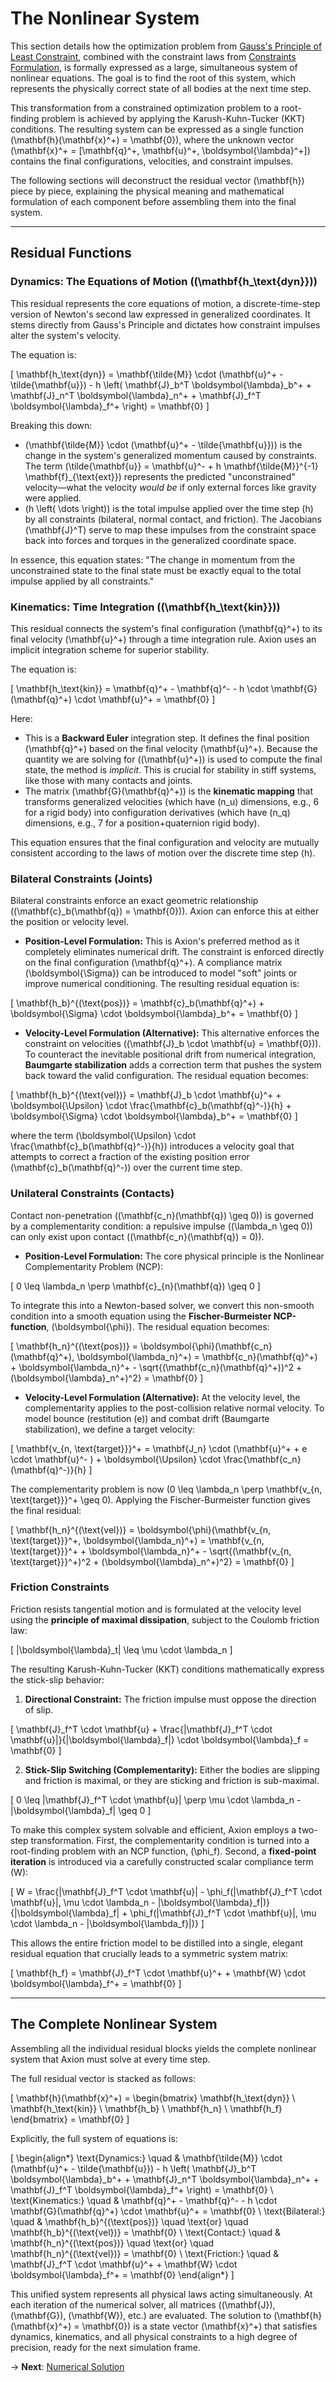 # The Nonlinear System

This section details how the optimization problem from [Gauss's Principle of Least Constraint](./gauss-least-constraint.md), combined with the constraint laws from [Constraints Formulation](./constraints.md), is formally expressed as a large, simultaneous system of nonlinear equations. The goal is to find the root of this system, which represents the physically correct state of all bodies at the next time step.

This transformation from a constrained optimization problem to a root-finding problem is achieved by applying the Karush-Kuhn-Tucker (KKT) conditions. The resulting system can be expressed as a single function \(\mathbf{h}(\mathbf{x}^+) = \mathbf{0}\), where the unknown vector \(\mathbf{x}^+ = [\mathbf{q}^+, \mathbf{u}^+, \boldsymbol{\lambda}^+]\) contains the final configurations, velocities, and constraint impulses.

The following sections will deconstruct the residual vector \(\mathbf{h}\) piece by piece, explaining the physical meaning and mathematical formulation of each component before assembling them into the final system.

---

## **Residual Functions**

### Dynamics: The Equations of Motion (\(\mathbf{h_\text{dyn}}\))

This residual represents the core equations of motion, a discrete-time-step version of Newton's second law expressed in generalized coordinates. It stems directly from Gauss's Principle and dictates how constraint impulses alter the system's velocity.

The equation is:

\[
\mathbf{h_\text{dyn}} = \mathbf{\tilde{M}} \cdot (\mathbf{u}^+ - \tilde{\mathbf{u}}) - h \left( \mathbf{J}_b^T \boldsymbol{\lambda}_b^+ + \mathbf{J}_n^T \boldsymbol{\lambda}_n^+ + \mathbf{J}_f^T \boldsymbol{\lambda}_f^+ \right) = \mathbf{0}
\]

Breaking this down:

- \(\mathbf{\tilde{M}} \cdot (\mathbf{u}^+ - \tilde{\mathbf{u}})\) is the change in the system's generalized momentum caused by constraints. The term \(\tilde{\mathbf{u}} = \mathbf{u}^- + h \mathbf{\tilde{M}}^{-1} \mathbf{f}_{\text{ext}}\) represents the predicted "unconstrained" velocity—what the velocity *would be* if only external forces like gravity were applied.
- \(h \left( \dots \right)\) is the total impulse applied over the time step \(h\) by all constraints (bilateral, normal contact, and friction). The Jacobians \(\mathbf{J}^T\) serve to map these impulses from the constraint space back into forces and torques in the generalized coordinate space.

In essence, this equation states: "The change in momentum from the unconstrained state to the final state must be exactly equal to the total impulse applied by all constraints."

### Kinematics: Time Integration (\(\mathbf{h_\text{kin}}\))

This residual connects the system's final configuration \(\mathbf{q}^+\) to its final velocity \(\mathbf{u}^+\) through a time integration rule. Axion uses an implicit integration scheme for superior stability.

The equation is:

\[
\mathbf{h_\text{kin}} = \mathbf{q}^+ - \mathbf{q}^- - h \cdot \mathbf{G}(\mathbf{q}^+) \cdot \mathbf{u}^+ = \mathbf{0}
\]

Here:

- This is a **Backward Euler** integration step. It defines the final position \(\mathbf{q}^+\) based on the final velocity \(\mathbf{u}^+\). Because the quantity we are solving for (\(\mathbf{u}^+\)) is used to compute the final state, the method is *implicit*. This is crucial for stability in stiff systems, like those with many contacts and joints.
- The matrix \(\mathbf{G}(\mathbf{q}^+)\) is the **kinematic mapping** that transforms generalized velocities (which have \(n_u\) dimensions, e.g., 6 for a rigid body) into configuration derivatives (which have \(n_q\) dimensions, e.g., 7 for a position+quaternion rigid body).

This equation ensures that the final configuration and velocity are mutually consistent according to the laws of motion over the discrete time step \(h\).

### Bilateral Constraints (Joints)

Bilateral constraints enforce an exact geometric relationship (\(\mathbf{c}_b(\mathbf{q}) = \mathbf{0}\)). Axion can enforce this at either the position or velocity level.

- **Position-Level Formulation:** This is Axion's preferred method as it completely eliminates numerical drift. The constraint is enforced directly on the final configuration \(\mathbf{q}^+\). A compliance matrix \(\boldsymbol{\Sigma}\) can be introduced to model "soft" joints or improve numerical conditioning. The resulting residual equation is:

\[
\mathbf{h_b}^{(\text{pos})} = \mathbf{c}_b(\mathbf{q}^+) + \boldsymbol{\Sigma} \cdot \boldsymbol{\lambda}_b^+ = \mathbf{0}
\]

- **Velocity-Level Formulation (Alternative):** This alternative enforces the constraint on velocities (\(\mathbf{J}_b \cdot \mathbf{u} = \mathbf{0}\)). To counteract the inevitable positional drift from numerical integration, **Baumgarte stabilization** adds a correction term that pushes the system back toward the valid configuration. The residual equation becomes:

\[
\mathbf{h_b}^{(\text{vel})} = \mathbf{J}_b \cdot \mathbf{u}^+ + \boldsymbol{\Upsilon} \cdot \frac{\mathbf{c}_b(\mathbf{q}^-)}{h} + \boldsymbol{\Sigma} \cdot \boldsymbol{\lambda}_b^+ = \mathbf{0}
\]

   where the term \(\boldsymbol{\Upsilon} \cdot \frac{\mathbf{c}_b(\mathbf{q}^-)}{h}\) introduces a velocity goal that attempts to correct a fraction of the existing position error \(\mathbf{c}_b(\mathbf{q}^-)\) over the current time step.

### Unilateral Constraints (Contacts)

Contact non-penetration (\(\mathbf{c_n}(\mathbf{q}) \geq 0\)) is governed by a complementarity condition: a repulsive impulse (\(\lambda_n \geq 0\)) can only exist upon contact (\(\mathbf{c_n}(\mathbf{q}) = 0\)).

- **Position-Level Formulation:** The core physical principle is the Nonlinear Complementarity Problem (NCP):

\[
0 \leq \lambda_n \perp \mathbf{c}_{n}(\mathbf{q}) \geq 0
\]

To integrate this into a Newton-based solver, we convert this non-smooth condition into a smooth equation using the **Fischer-Burmeister NCP-function**, \(\boldsymbol{\phi}\). The residual equation becomes:

\[
\mathbf{h_n}^{(\text{pos})} = \boldsymbol{\phi}(\mathbf{c_n}(\mathbf{q}^+), \boldsymbol{\lambda_n}^+) = \mathbf{c_n}(\mathbf{q}^+) + \boldsymbol{\lambda_n}^+ - \sqrt{(\mathbf{c_n}(\mathbf{q}^+))^2 + (\boldsymbol{\lambda}_n^+)^2} = \mathbf{0}
\]

- **Velocity-Level Formulation (Alternative):** At the velocity level, the complementarity applies to the post-collision relative normal velocity. To model bounce (restitution \(e\)) and combat drift (Baumgarte stabilization), we define a target velocity:

\[
\mathbf{v_{n, \text{target}}}^+ = \mathbf{J_n} \cdot (\mathbf{u}^+ + e \cdot \mathbf{u}^- ) + \boldsymbol{\Upsilon} \cdot \frac{\mathbf{c_n}(\mathbf{q}^-)}{h}
\]

The complementarity problem is now \(0 \leq \lambda_n \perp \mathbf{v_{n, \text{target}}}^+ \geq 0\). Applying the Fischer-Burmeister function gives the final residual:

\[
\mathbf{h_n}^{(\text{vel})} = \boldsymbol{\phi}(\mathbf{v_{n, \text{target}}}^+, \boldsymbol{\lambda_n}^+) = \mathbf{v_{n, \text{target}}}^+ + \boldsymbol{\lambda_n}^+ - \sqrt{(\mathbf{v_{n, \text{target}}}^+)^2 + (\boldsymbol{\lambda}_n^+)^2} = \mathbf{0}
\]

### Friction Constraints

Friction resists tangential motion and is formulated at the velocity level using the **principle of maximal dissipation**, subject to the Coulomb friction law:

\[
\|\boldsymbol{\lambda}_t\| \leq \mu \cdot \lambda_n
\]

The resulting Karush-Kuhn-Tucker (KKT) conditions mathematically express the stick-slip behavior:

1. **Directional Constraint:** The friction impulse must oppose the direction of slip.

\[
\mathbf{J}_f^T \cdot \mathbf{u} + \frac{|\mathbf{J}_f^T \cdot \mathbf{u}|}{|\boldsymbol{\lambda}_f|} \cdot \boldsymbol{\lambda}_f = \mathbf{0}
\]

2. **Stick-Slip Switching (Complementarity):** Either the bodies are slipping and friction is maximal, or they are sticking and friction is sub-maximal.

\[
0 \leq |\mathbf{J}_f^T \cdot \mathbf{u}| \perp \mu \cdot \lambda_n - \|\boldsymbol{\lambda}_f\| \geq 0
\]

To make this complex system solvable and efficient, Axion employs a two-step transformation. First, the complementarity condition is turned into a root-finding problem with an NCP function, \(\phi_f\). Second, a **fixed-point iteration** is introduced via a carefully constructed scalar compliance term \(W\):

\[
W = \frac{|\mathbf{J}_f^T \cdot \mathbf{u}| - \phi_f(|\mathbf{J}_f^T \cdot \mathbf{u}|, \mu \cdot \lambda_n - \|\boldsymbol{\lambda}_f\|)}{\|\boldsymbol{\lambda}_f\| + \phi_f(|\mathbf{J}_f^T \cdot \mathbf{u}|, \mu \cdot \lambda_n - \|\boldsymbol{\lambda_f}\|)}
\]

This allows the entire friction model to be distilled into a single, elegant residual equation that crucially leads to a symmetric system matrix:

\[
\mathbf{h_f} = \mathbf{J}_f^T \cdot \mathbf{u}^+ + \mathbf{W} \cdot \boldsymbol{\lambda}_f^+ = \mathbf{0}
\]

---

## **The Complete Nonlinear System**

Assembling all the individual residual blocks yields the complete nonlinear system that Axion must solve at every time step.

The full residual vector is stacked as follows:

\[
\mathbf{h}(\mathbf{x}^+) = \begin{bmatrix} \mathbf{h_\text{dyn}} \\ \mathbf{h_\text{kin}} \\ \mathbf{h_b} \\ \mathbf{h_n} \\ \mathbf{h_f} \end{bmatrix} = \mathbf{0}
\]

Explicitly, the full system of equations is:

\[
\begin{align*}
\text{Dynamics:} \quad & \mathbf{\tilde{M}} \cdot (\mathbf{u}^+ - \tilde{\mathbf{u}}) - h \left( \mathbf{J}_b^T \boldsymbol{\lambda}_b^+ + \mathbf{J}_n^T \boldsymbol{\lambda}_n^+ + \mathbf{J}_f^T \boldsymbol{\lambda}_f^+ \right) = \mathbf{0} \\
\text{Kinematics:} \quad & \mathbf{q}^+ - \mathbf{q}^- - h \cdot \mathbf{G}(\mathbf{q}^+) \cdot \mathbf{u}^+ = \mathbf{0} \\
\text{Bilateral:} \quad & \mathbf{h_b}^{(\text{pos})} \quad \text{or} \quad \mathbf{h_b}^{(\text{vel})} = \mathbf{0} \\
\text{Contact:} \quad & \mathbf{h_n}^{(\text{pos})} \quad \text{or} \quad \mathbf{h_n}^{(\text{vel})} = \mathbf{0} \\
\text{Friction:} \quad & \mathbf{J}_f^T \cdot \mathbf{u}^+ + \mathbf{W} \cdot \boldsymbol{\lambda}_f^+ = \mathbf{0}
\end{align*}
\]

This unified system represents all physical laws acting simultaneously. At each iteration of the numerical solver, all matrices (\(\mathbf{J}\), \(\mathbf{G}\), \(\mathbf{W}\), etc.) are evaluated. The solution to \(\mathbf{h}(\mathbf{x}^+) = \mathbf{0}\) is a state vector \(\mathbf{x}^+\) that satisfies dynamics, kinematics, and all physical constraints to a high degree of precision, ready for the next simulation frame.

→ **Next**: [Numerical Solution](./numerical-solution.md)
